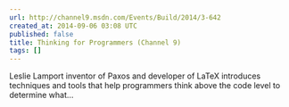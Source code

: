 ```yaml
---
url: http://channel9.msdn.com/Events/Build/2014/3-642
created_at: 2014-09-06 03:08 UTC
published: false
title: Thinking for Programmers (Channel 9)
tags: []
---
```


Leslie Lamport inventor of Paxos and developer of LaTeX introduces techniques and tools that help programmers think above the code level to determine what…

